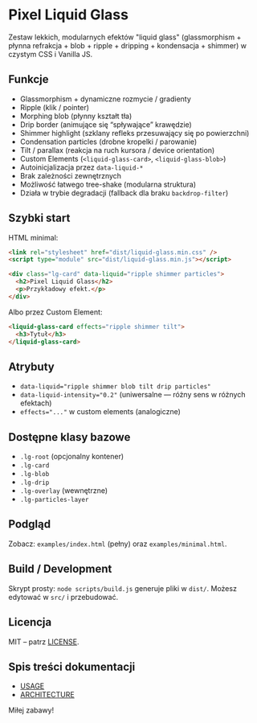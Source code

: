 # Pixel Liquid Glass

Zestaw lekkich, modularnych efektów "liquid glass" (glassmorphism + płynna refrakcja + blob + ripple + dripping + kondensacja + shimmer) w czystym CSS i Vanilla JS.

## Funkcje
- Glassmorphism + dynamiczne rozmycie / gradienty
- Ripple (klik / pointer)
- Morphing blob (płynny kształt tła)
- Drip border (animujące się “spływające” krawędzie)
- Shimmer highlight (szklany refleks przesuwający się po powierzchni)
- Condensation particles (drobne kropelki / parowanie)
- Tilt / parallax (reakcja na ruch kursora / device orientation)
- Custom Elements (`<liquid-glass-card>`, `<liquid-glass-blob>`)
- Autoinicjalizacja przez `data-liquid-*`
- Brak zależności zewnętrznych
- Możliwość łatwego tree-shake (modularna struktura)
- Działa w trybie degradacji (fallback dla braku `backdrop-filter`)

## Szybki start

HTML minimal:

```html
<link rel="stylesheet" href="dist/liquid-glass.min.css" />
<script type="module" src="dist/liquid-glass.min.js"></script>

<div class="lg-card" data-liquid="ripple shimmer particles">
  <h2>Pixel Liquid Glass</h2>
  <p>Przykładowy efekt.</p>
</div>
```

Albo przez Custom Element:
```html
<liquid-glass-card effects="ripple shimmer tilt">
  <h3>Tytuł</h3>
</liquid-glass-card>
```

## Atrybuty
- `data-liquid="ripple shimmer blob tilt drip particles"`
- `data-liquid-intensity="0.2"` (uniwersalne — różny sens w różnych efektach)
- `effects="..."` w custom elements (analogiczne)

## Dostępne klasy bazowe
- `.lg-root` (opcjonalny kontener)
- `.lg-card`
- `.lg-blob`
- `.lg-drip`
- `.lg-overlay` (wewnętrzne)
- `.lg-particles-layer`

## Podgląd
Zobacz: `examples/index.html` (pełny) oraz `examples/minimal.html`.

## Build / Development
Skrypt prosty: `node scripts/build.js` generuje pliki w `dist/`.
Możesz edytować w `src/` i przebudować.

## Licencja
MIT – patrz [LICENSE](LICENSE).

## Spis treści dokumentacji
- [USAGE](docs/USAGE.md)
- [ARCHITECTURE](docs/ARCHITECTURE.md)

Miłej zabawy!